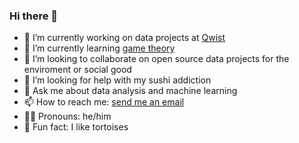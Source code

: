### Hi there 👋

<!--
**framoni/framoni** is a ✨ _special_ ✨ repository because its `README.md` (this file) appears on your GitHub profile. 

Here are some ideas to get you started:
-->

- 🐬 I’m currently working on data projects at [Qwist](https://qwist.com/)
- 🎲 I’m currently learning [game theory](https://en.wikipedia.org/wiki/Game_theory)
- 🤝 I’m looking to collaborate on open source data projects for the enviroment or social good
- 🍣 I’m looking for help with my sushi addiction
- 💬 Ask me about data analysis and machine learning
- 📫 How to reach me: [send me an email](mailto:francesco.ramoni@email.it)
- 🙋‍♂️ Pronouns: he/him
- 🐢 Fun fact: I like tortoises
